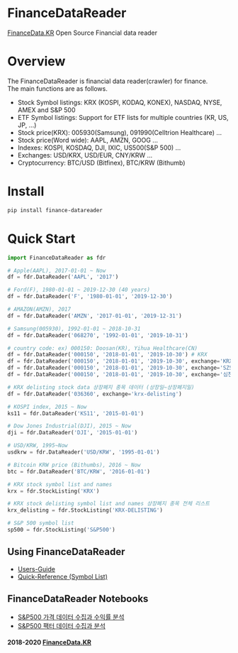 
# FinanceDataReader
[FinanceData.KR](FinanceData.KR) Open Source Financial data reader

# Overview
The FinanceDataReader is financial data reader(crawler) for finance. <br>
The main functions are as follows.

* Stock Symbol listings: KRX (KOSPI, KODAQ, KONEX), NASDAQ, NYSE, AMEX and S&P 500
* ETF Symbol listings: Support for ETF lists for multiple countries (KR, US, JP, ...)
* Stock price(KRX): 005930(Samsung), 091990(Celltrion Healthcare) ...
* Stock price(Word wide): AAPL, AMZN, GOOG ...
* Indexes: KOSPI, KOSDAQ, DJI, IXIC, US500(S&P 500) ...
* Exchanges: USD/KRX, USD/EUR, CNY/KRW ...
* Cryptocurrency: BTC/USD (Bitfinex), BTC/KRW (Bithumb)

# Install

```bash
pip install finance-datareader
```

# Quick Start

```python
import FinanceDataReader as fdr

# Apple(AAPL), 2017-01-01 ~ Now
df = fdr.DataReader('AAPL', '2017')

# Ford(F), 1980-01-01 ~ 2019-12-30 (40 years)
df = fdr.DataReader('F', '1980-01-01', '2019-12-30')

# AMAZON(AMZN), 2017
df = fdr.DataReader('AMZN', '2017-01-01', '2019-12-31')

# Samsung(005930), 1992-01-01 ~ 2018-10-31
df = fdr.DataReader('068270', '1992-01-01', '2019-10-31')

# country code: ex) 000150: Doosan(KR), Yihua Healthcare(CN)
df = fdr.DataReader('000150', '2018-01-01', '2019-10-30') # KRX
df = fdr.DataReader('000150', '2018-01-01', '2019-10-30', exchange='KRX') # KRX
df = fdr.DataReader('000150', '2018-01-01', '2019-10-30', exchange='SZSE') # SZSE
df = fdr.DataReader('000150', '2018-01-01', '2019-10-30', exchange='심천') # SZSE

# KRX delisting stock data 상장폐지 종목 데이터 (상장일~상장폐지일)
df = fdr.DataReader('036360', exchange='krx-delisting')

# KOSPI index, 2015 ~ Now
ks11 = fdr.DataReader('KS11', '2015-01-01')

# Dow Jones Industrial(DJI), 2015 ~ Now
dji = fdr.DataReader('DJI', '2015-01-01')

# USD/KRW, 1995~Now
usdkrw = fdr.DataReader('USD/KRW', '1995-01-01')

# Bitcoin KRW price (Bithumbs), 2016 ~ Now
btc = fdr.DataReader('BTC/KRW', '2016-01-01')

# KRX stock symbol list and names
krx = fdr.StockListing('KRX')

# KRX stock delisting symbol list and names 상장폐지 종목 전체 리스트
krx_delisting = fdr.StockListing('KRX-DELISTING')

# S&P 500 symbol list
sp500 = fdr.StockListing('S&P500')
```

## Using FinanceDataReader
* [Users-Guide](https://github.com/FinanceData/FinanceDataReader/wiki/Users-Guide)
* [Quick-Reference (Symbol List)](https://github.com/FinanceData/FinanceDataReader/wiki/Quick-Reference)

## FinanceDataReader Notebooks
* [S&P500 가격 데이터 수집과 수익률 분석](https://nbviewer.jupyter.org/710b8f0a4bd9a8df91ae1be6c7e838b1) 
* [S&P500 팩터 데이터 수집과 분석](https://nbviewer.jupyter.org/35a1b0d5248bc9b09513e53be437ac42) 


#### 2018-2020 [FinanceData.KR](http://financedata.kr)
